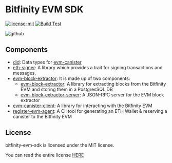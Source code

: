 # Bitfinity EVM SDK

[![license-mit](https://img.shields.io/badge/License-MIT-teal.svg)](https://opensource.org/licenses/MIT)
[![Build Test](https://github.com/bitfinity-network/bitfinity-evm-sdk/actions/workflows/build-test.yml/badge.svg)](https://github.com/bitfinity-network/bitfinity-evm-sdk/actions/workflows/build-test.yml)

![github](https://github.com/bitfinity-network/bitfinity-evm-sdk/assets/25309184/4775bc4b-1033-4528-ab4b-64ed05b6dcbf)

## Components

- [did](./src/did): Data types for [evm-canister](https://github.com/bitfinity-network/evm-canister)
- [eth-signer](./src/eth-signer/): A library which provides a trait for signing transactions and messages.
- [evm-block-extractor](./src/evm-block-extractor/): It is made up of two components:
  - [evm-block-extractor](./src/evm-block-extractor/): A library for extracting blocks from the Bitfinity EVM and storing them in a PostgresSQL DB
  - [evm-block-extractor-server](./src/evm-block-extractor/bin/server): A JSON-RPC server for the EVM block extractor
- [evm-canister-client](./src/evm-canister-client/): A library for interacting with the Bitfinity EVM
- [register-evm-agent](./src/register-evm-agent/): A Cli tool for generating an ETH Wallet & reserving a canister to the Bitfinity EVM

## License

bitfinity-evm-sdk is licensed under the MIT license.

You can read the entire license [HERE](./LICENSE)

